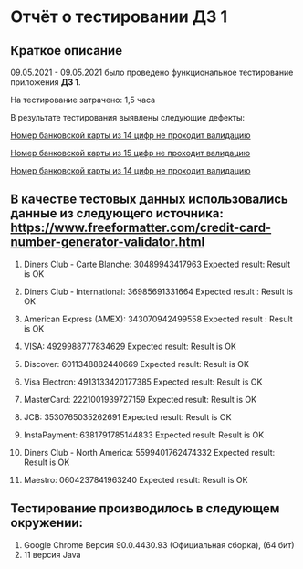 # Отчёт о тестировании ДЗ 1
## Краткое описание
09.05.2021 - 09.05.2021 было проведено функциональное тестирование приложения **ДЗ 1**.
 
На тестирование затрачено: 1,5 часа
 
В результате тестирования выявлены следующие дефекты:
 
[Номер банковской карты из 14 цифр не проходит валидацию](https://github.com/OlgaTyurina19/dz1/issues/1)
 
[Номер банковской карты из 15 цифр не проходит валидацию](https://github.com/OlgaTyurina19/dz1/issues/2)
 
[Номер банковской карты из 14 цифр не проходит валидацию](https://github.com/OlgaTyurina19/dz1/issues/3)
 
 
## В качестве тестовых данных использовались данные из следующего источника: https://www.freeformatter.com/credit-card-number-generator-validator.html
 
1. Diners Club - Carte Blanche:
  30489943417963 Expected result: Result is OK
 
2. Diners Club - International:
  36985691331664 Expected result : Result is OK
 
3. American Express (AMEX):
  343070942499558 Expected result : Result is OK
 
4. VISA:
  4929988777834629 Expected result: Result is OK
5. Discover:
  6011348882440669 Expected result: Result is OK
6. Visa Electron:
  4913133420177385 Expected result: Result is OK
7. MasterCard:
  2221001939727159 Expected result: Result is OK
8. JCB:
  3530765035262691 Expected result: Result is OK
9. InstaPayment:
  6381791785144833 Expected result: Result is OK
10. Diners Club - North America:
  5599401762474332 Expected result: Result is OK
11. Maestro:
  0604237841963240 Expected result: Result is OK
 
## Тестирование производилось в следующем окружении:
 
1. Google Chrome
  Версия 90.0.4430.93 (Официальная сборка), (64 бит)
2. 11 версия Java